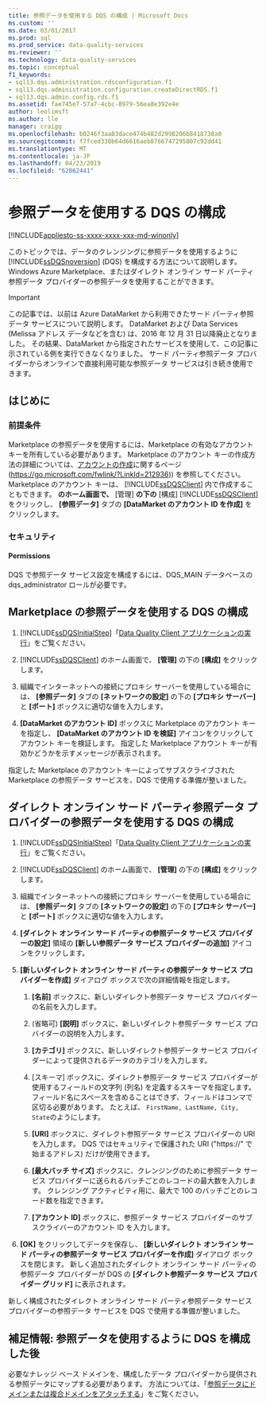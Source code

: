 ```yaml
---
title: 参照データを使用する DQS の構成 | Microsoft Docs
ms.custom: ''
ms.date: 03/01/2017
ms.prod: sql
ms.prod_service: data-quality-services
ms.reviewer: ''
ms.technology: data-quality-services
ms.topic: conceptual
f1_keywords:
- sql13.dqs.administration.rdsconfiguration.f1
- sql13.dqs.administration.configuration.createDirectRDS.f1
- sql13.dqs.admin.config.rds.f1
ms.assetid: fae745e7-57a7-4cbc-8979-56ea8e392e4e
author: leolimsft
ms.author: lle
manager: craigg
ms.openlocfilehash: b0246f3aa83dace474b482d2998206b8418738a0
ms.sourcegitcommit: f7fced330b64d6616aeb8766747295807c92dd41
ms.translationtype: MT
ms.contentlocale: ja-JP
ms.lasthandoff: 04/23/2019
ms.locfileid: "62862441"
---
```

# <a name="configure-dqs-to-use-reference-data"></a>参照データを使用する DQS の構成

[!INCLUDE[appliesto-ss-xxxx-xxxx-xxx-md-winonly](../includes/appliesto-ss-xxxx-xxxx-xxx-md-winonly.md)]

  このトピックでは、データのクレンジングに参照データを使用するように [!INCLUDE[ssDQSnoversion](../includes/ssdqsnoversion-md.md)] (DQS) を構成する方法について説明します。 Windows Azure Marketplace、またはダイレクト オンライン サード パーティ参照データ プロバイダーの参照データを使用することができます。  

> [!IMPORTANT]
> この記事では、以前は Azure DataMarket から利用できたサード パーティ参照データ サービスについて説明します。 DataMarket および Data Services (Melissa アドレス データなどを含む) は、2016 年 12 月 31 日以降廃止となりました。 その結果、DataMarket から指定されたサービスを使用して、この記事に示されている例を実行できなくなりました。 サード パーティ参照データ プロバイダーからオンラインで直接利用可能な参照データ サービスは引き続き使用できます。

## <a name="before-you-begin"></a>はじめに  
  
###  <a name="Prerequisites"></a> 前提条件  
 Marketplace の参照データを使用するには、Marketplace の有効なアカウント キーを所有している必要があります。 Marketplace のアカウント キーの作成方法の詳細については、[アカウントの作成](https://go.microsoft.com/fwlink/?LinkId=212936)に関するページ (https://go.microsoft.com/fwlink/?LinkId=212936)) を参照してください。 Marketplace のアカウント キーは、 [!INCLUDE[ssDQSClient](../includes/ssdqsclient-md.md)] 内で作成することもできます。 **のホーム画面で、** [管理] **の下の** [構成] [!INCLUDE[ssDQSClient](../includes/ssdqsclient-md.md)] をクリックし、 **[参照データ]** タブの **[DataMarket のアカウント ID を作成]** をクリックします。  
  
###  <a name="Security"></a> セキュリティ  
  
####  <a name="Permissions"></a> Permissions  
 DQS で参照データ サービス設定を構成するには、DQS_MAIN データベースの dqs_administrator ロールが必要です。  
  
##  <a name="Marketplace"></a> Marketplace の参照データを使用する DQS の構成  
  
1.  [!INCLUDE[ssDQSInitialStep](../includes/ssdqsinitialstep-md.md)]「[Data Quality Client アプリケーションの実行](../data-quality-services/run-the-data-quality-client-application.md)」をご覧ください。  
  
2.  [!INCLUDE[ssDQSClient](../includes/ssdqsclient-md.md)] のホーム画面で、 **[管理]** の下の **[構成]** をクリックします。  
  
3.  組織でインターネットへの接続にプロキシ サーバーを使用している場合には、 **[参照データ]** タブの **[ネットワークの設定]** の下の **[プロキシ サーバー]** と **[ポート]** ボックスに適切な値を入力します。  
  
4.  **[DataMarket のアカウント ID]** ボックスに Marketplace のアカウント キーを指定し、 **[DataMarket のアカウント ID を検証]** アイコンをクリックしてアカウント キーを検証します。 指定した Marketplace アカウント キーが有効かどうかを示すメッセージが表示されます。  
  
 指定した Marketplace のアカウント キーによってサブスクライブされた Marketplace の参照データ サービスを、DQS で使用する準備が整いました。  
  
##  <a name="ThirdParty"></a> ダイレクト オンライン サード パーティ参照データ プロバイダーの参照データを使用する DQS の構成  
  
1.  [!INCLUDE[ssDQSInitialStep](../includes/ssdqsinitialstep-md.md)]「[Data Quality Client アプリケーションの実行](../data-quality-services/run-the-data-quality-client-application.md)」をご覧ください。  
  
2.  [!INCLUDE[ssDQSClient](../includes/ssdqsclient-md.md)] のホーム画面で、 **[管理]** の下の **[構成]** をクリックします。  
  
3.  組織でインターネットへの接続にプロキシ サーバーを使用している場合には、 **[参照データ]** タブの **[ネットワークの設定]** の下の **[プロキシ サーバー]** と **[ポート]** ボックスに適切な値を入力します。  
  
4.  **[ダイレクト オンライン サード パーティの参照データ サービス プロバイダーの設定]** 領域の **[新しい参照データ サービス プロバイダーの追加]** アイコンをクリックします。  
  
5.  **[新しいダイレクト オンライン サード パーティの参照データ サービス プロバイダーを作成]** ダイアログ ボックスで次の詳細情報を指定します。  
  
    1.  **[名前]** ボックスに、新しいダイレクト参照データ サービス プロバイダーの名前を入力します。  
  
    2.  (省略可) **[説明]** ボックスに、新しいダイレクト参照データ サービス プロバイダーの説明を入力します。  
  
    3.  **[カテゴリ]** ボックスに、新しいダイレクト参照データ サービス プロバイダーによって提供されるデータのカテゴリを入力します。  
  
    4.  [スキーマ] ボックスに、ダイレクト参照データ サービス プロバイダーが使用するフィールドの文字列 (列名) を定義するスキーマを指定します。 フィールド名にスペースを含めることはできず、フィールドはコンマで区切る必要があります。 たとえば、 `FirstName, LastName, City, State`のようにします。  
  
    5.  **[URI]** ボックスに、ダイレクト参照データ サービス プロバイダーの URI を入力します。 DQS ではセキュリティで保護された URI ("https://" で始まるアドレス) だけが使用できます。  
  
    6.  **[最大バッチ サイズ]** ボックスに、クレンジングのために参照データ サービス プロバイダーに送られるバッチごとのレコードの最大数を入力します。 クレンジング アクティビティ用に、最大で 100 のバッチごとのレコード数を指定できます。  
  
    7.  **[アカウント ID]** ボックスに、参照データ サービス プロバイダーのサブスクライバーのアカウント ID を入力します。  
  
6.  **[OK]** をクリックしてデータを保存し、 **[新しいダイレクト オンライン サード パーティの参照データ サービス プロバイダーを作成]** ダイアログ ボックスを閉じます。 新しく追加されたダイレクト オンライン サード パーティの参照データ プロバイダーが DQS の **[ダイレクト参照データ サービス プロバイダー グリッド]** に表示されます。  
  
 新しく構成されたダイレクト オンライン サード パーティ参照データ サービス プロバイダーの参照データ サービスを DQS で使用する準備が整いました。  
  
##  <a name="FollowUp"></a>補足情報: 参照データを使用するように DQS を構成した後  
 必要なナレッジ ベース ドメインを、構成したデータ プロバイダーから提供される参照データにマップする必要があります。 方法については、「[参照データにドメインまたは複合ドメインをアタッチする](../data-quality-services/attach-domain-or-composite-domain-to-reference-data.md)」をご覧ください。  
  
  
